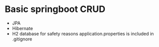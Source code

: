 # Basic springboot CRUD
- JPA
- Hibernate
- H2 database
for safety reasons application.properties is included in .gitignore

